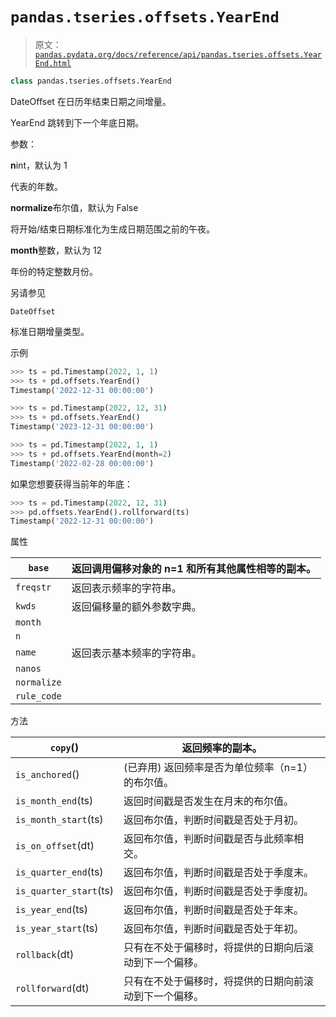 # `pandas.tseries.offsets.YearEnd`

> 原文：[`pandas.pydata.org/docs/reference/api/pandas.tseries.offsets.YearEnd.html`](https://pandas.pydata.org/docs/reference/api/pandas.tseries.offsets.YearEnd.html)

```py
class pandas.tseries.offsets.YearEnd
```

DateOffset 在日历年结束日期之间增量。

YearEnd 跳转到下一个年底日期。

参数：

**n**int，默认为 1

代表的年数。

**normalize**布尔值，默认为 False

将开始/结束日期标准化为生成日期范围之前的午夜。

**month**整数，默认为 12

年份的特定整数月份。

另请参见

`DateOffset`

标准日期增量类型。

示例

```py
>>> ts = pd.Timestamp(2022, 1, 1)
>>> ts + pd.offsets.YearEnd()
Timestamp('2022-12-31 00:00:00') 
```

```py
>>> ts = pd.Timestamp(2022, 12, 31)
>>> ts + pd.offsets.YearEnd()
Timestamp('2023-12-31 00:00:00') 
```

```py
>>> ts = pd.Timestamp(2022, 1, 1)
>>> ts + pd.offsets.YearEnd(month=2)
Timestamp('2022-02-28 00:00:00') 
```

如果您想要获得当前年的年底：

```py
>>> ts = pd.Timestamp(2022, 12, 31)
>>> pd.offsets.YearEnd().rollforward(ts)
Timestamp('2022-12-31 00:00:00') 
```

属性

| `base` | 返回调用偏移对象的 n=1 和所有其他属性相等的副本。 |
| --- | --- |
| `freqstr` | 返回表示频率的字符串。 |
| `kwds` | 返回偏移量的额外参数字典。 |
| `month` |  |
| `n` |  |
| `name` | 返回表示基本频率的字符串。 |
| `nanos` |  |
| `normalize` |  |
| `rule_code` |  |

方法

| `copy`() | 返回频率的副本。 |
| --- | --- |
| `is_anchored`() | (已弃用) 返回频率是否为单位频率（n=1）的布尔值。 |
| `is_month_end`(ts) | 返回时间戳是否发生在月末的布尔值。 |
| `is_month_start`(ts) | 返回布尔值，判断时间戳是否处于月初。 |
| `is_on_offset`(dt) | 返回布尔值，判断时间戳是否与此频率相交。 |
| `is_quarter_end`(ts) | 返回布尔值，判断时间戳是否处于季度末。 |
| `is_quarter_start`(ts) | 返回布尔值，判断时间戳是否处于季度初。 |
| `is_year_end`(ts) | 返回布尔值，判断时间戳是否处于年末。 |
| `is_year_start`(ts) | 返回布尔值，判断时间戳是否处于年初。 |
| `rollback`(dt) | 只有在不处于偏移时，将提供的日期向后滚动到下一个偏移。 |
| `rollforward`(dt) | 只有在不处于偏移时，将提供的日期向前滚动到下一个偏移。 |
